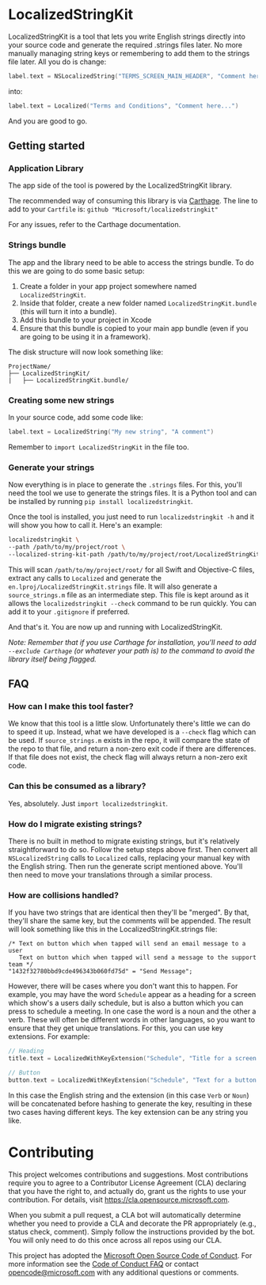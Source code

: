# LocalizedStringKit

LocalizedStringKit is a tool that lets you write English strings directly into your source code and generate the required .strings files later. No more manually managing string keys or remembering to add them to the strings file later. All you do is change: 

```swift
label.text = NSLocalizedString("TERMS_SCREEN_MAIN_HEADER", "Comment here...")
```

into:

```swift
label.text = Localized("Terms and Conditions", "Comment here...")
```

And you are good to go. 

## Getting started

### Application Library

The app side of the tool is powered by the LocalizedStringKit library.

The recommended way of consuming this library is via [Carthage](https://github.com/Carthage/Carthage). The line to add to your `Cartfile` is: `github "Microsoft/localizedstringkit"`

For any issues, refer to the Carthage documentation.

### Strings bundle

The app and the library need to be able to access the strings bundle. To do this we are going to do some basic setup:

1. Create a folder in your app project somewhere named `LocalizedStringKit`.
2. Inside that folder, create a new folder named `LocalizedStringKit.bundle` (this will turn it into a bundle).
3. Add this bundle to your project in Xcode
4. Ensure that this bundle is copied to your main app bundle (even if you are going to be using it in a framework).

The disk structure will now look something like:

```
ProjectName/
├── LocalizedStringKit/
|   ├── LocalizedStringKit.bundle/
```

### Creating some new strings

In your source code, add some code like:

```swift
label.text = LocalizedString("My new string", "A comment")
```

Remember to `import LocalizedStringKit` in the file too.

### Generate your strings

Now everything is in place to generate the `.strings` files. For this, you'll need the tool we use to generate the strings files. It is a Python tool and can be installed by running `pip install localizedstringkit`.

Once the tool is installed, you just need to run `localizedstringkit -h` and it will show you how to call it. Here's an example:

```bash
localizedstringkit \
--path /path/to/my/project/root \
--localized-string-kit-path /path/to/my/project/root/LocalizedStringKit
```

This will scan `/path/to/my/project/root/` for all Swift and Objective-C files, extract any calls to `Localized` and generate the `en.lproj/LocalizedStringKit.strings` file. It will also generate a `source_strings.m` file as an intermediate step. This file is kept around as it allows the `localizedstringkit --check` command to be run quickly. You can add it to your `.gitignore` if preferred.

And that's it. You are now up and running with LocalizedStringKit.

_Note: Remember that if you use Carthage for installation, you'll need to add `--exclude Carthage` (or whatever your path is) to the command to avoid the library itself being flagged._

## FAQ

### How can I make this tool faster?
We know that this tool is a little slow. Unfortunately there's little we can do to speed it up. Instead, what we have developed is a `--check` flag which can be used. If `source_strings.m` exists in the repo, it will compare the state of the repo to that file, and return a non-zero exit code if there are differences. If that file does not exist, the check flag will always return a non-zero exit code.

### Can this be consumed as a library?
Yes, absolutely. Just `import localizedstringkit`.

### How do I migrate existing strings?
There is no built in method to migrate existing strings, but it's relatively straightforward to do so. Follow the setup steps above first. Then convert all `NSLocalizedString` calls to `Localized` calls, replacing your manual key with the English string. Then run the generate script mentioned above. You'll then need to move your translations through a similar process.

### How are collisions handled?
If you have two strings that are identical then they'll be "merged". By that, they'll share the same key, but the comments will be appended. The result will look something like this in the LocalizedStringKit.strings file:

```
/* Text on button which when tapped will send an email message to a user
   Text on button which when tapped will send a message to the support team */
"1432f32780bbd9cde496343b060fd75d" = "Send Message";
```

However, there will be cases where you don't want this to happen. For example, you may have the word `Schedule` appear as a heading for a screen which show's a users daily schedule, but is also a button which you can press to schedule a meeting. In one case the word is a noun and the other a verb. These will often be different words in other languages, so you want to ensure that they get unique translations. For this, you can use key extensions. For example:

```swift
// Heading
title.text = LocalizedWithKeyExtension("Schedule", "Title for a screen which shows the users daily schedule", "Noun")

// Button
button.text = LocalizedWithKeyExtension("Schedule", "Text for a button which will schedule the meeting currently displayed on screen.", "Verb")
```

In this case the English string and the extension (in this case `Verb` or `Noun`) will be concatenated before hashing to generate the key, resulting in these two cases having different keys. The key extension can be any string you like.


# Contributing

This project welcomes contributions and suggestions.  Most contributions require you to agree to a
Contributor License Agreement (CLA) declaring that you have the right to, and actually do, grant us
the rights to use your contribution. For details, visit https://cla.opensource.microsoft.com.

When you submit a pull request, a CLA bot will automatically determine whether you need to provide
a CLA and decorate the PR appropriately (e.g., status check, comment). Simply follow the instructions
provided by the bot. You will only need to do this once across all repos using our CLA.

This project has adopted the [Microsoft Open Source Code of Conduct](https://opensource.microsoft.com/codeofconduct/).
For more information see the [Code of Conduct FAQ](https://opensource.microsoft.com/codeofconduct/faq/) or
contact [opencode@microsoft.com](mailto:opencode@microsoft.com) with any additional questions or comments.
